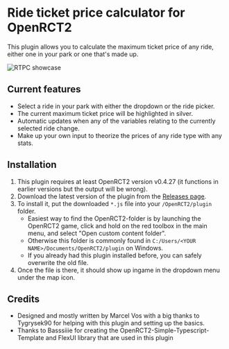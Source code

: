 # Ride ticket price calculator for OpenRCT2

This plugin allows you to calculate the maximum ticket price of any ride, either one in your park or one that's made up.

![RTPC showcase](https://github.com/user-attachments/assets/36f6799d-d518-4a1f-9643-fc3ac6ec8462)

## Current features
- Select a ride in your park with either the dropdown or the ride picker.
- The current maximum ticket price will be highlighted in silver.
- Automatic updates when any of the variables relating to the currently selected ride change.
- Make up your own input to theorize the prices of any ride type with any stats.

## Installation

1. This plugin requires at least OpenRCT2 version v0.4.27 (it functions in earlier versions but the output will be wrong).
2. Download the latest version of the plugin from the [Releases page](https://github.com/MarcelVos96/OpenRCT2-Ride-ticket-price-calculator/releases).
3. To install it, put the downloaded `*.js` file into your `/OpenRCT2/plugin` folder.
    - Easiest way to find the OpenRCT2-folder is by launching the OpenRCT2 game, click and hold on the red toolbox in the main menu, and select "Open custom content folder".
    - Otherwise this folder is commonly found in `C:/Users/<YOUR NAME>/Documents/OpenRCT2/plugin` on Windows.
    - If you already had this plugin installed before, you can safely overwrite the old file.
4. Once the file is there, it should show up ingame in the dropdown menu under the map icon.

## Credits
- Designed and mostly written by Marcel Vos with a big thanks to Tygrysek90 for helping with this plugin and setting up the basics.
- Thanks to Basssiiie for creating the OpenRCT2-Simple-Typescript-Template and FlexUI library that are used in this plugin
